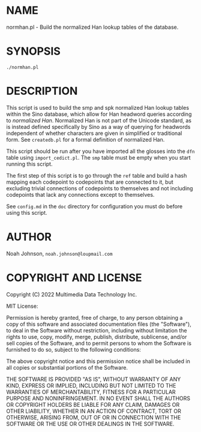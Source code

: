# NAME

normhan.pl - Build the normalized Han lookup tables of the database.

# SYNOPSIS

    ./normhan.pl

# DESCRIPTION

This script is used to build the smp and spk normalized Han lookup
tables within the Sino database, which allow for Han headword queries
according to _normalized Han_.  Normalized Han is not part of the
Unicode standard, as is instead defined specifically by Sino as a way of
querying for headwords independent of whether characters are given in
simplified or traditional form.  See `createdb.pl` for a formal
definition of normalized Han.

This script should be run after you have imported all the glosses into
the `dfn` table using `import_cedict.pl`.  The `smp` table must be
empty when you start running this script.

The first step of this script is to go through the `ref` table and
build a hash mapping each codepoint to codepoints that are connected to
it, but excluding trivial connections of codepoints to themselves and
not including codepoints that lack any connections except to themselves.

See `config.md` in the `doc` directory for configuration you must do
before using this script.

# AUTHOR

Noah Johnson, `noah.johnson@loupmail.com`

# COPYRIGHT AND LICENSE

Copyright (C) 2022 Multimedia Data Technology Inc.

MIT License:

Permission is hereby granted, free of charge, to any person obtaining a
copy of this software and associated documentation files
(the "Software"), to deal in the Software without restriction, including
without limitation the rights to use, copy, modify, merge, publish,
distribute, sublicense, and/or sell copies of the Software, and to
permit persons to whom the Software is furnished to do so, subject to
the following conditions:

The above copyright notice and this permission notice shall be included
in all copies or substantial portions of the Software.

THE SOFTWARE IS PROVIDED "AS IS", WITHOUT WARRANTY OF ANY KIND, EXPRESS
OR IMPLIED, INCLUDING BUT NOT LIMITED TO THE WARRANTIES OF
MERCHANTABILITY, FITNESS FOR A PARTICULAR PURPOSE AND NONINFRINGEMENT.
IN NO EVENT SHALL THE AUTHORS OR COPYRIGHT HOLDERS BE LIABLE FOR ANY
CLAIM, DAMAGES OR OTHER LIABILITY, WHETHER IN AN ACTION OF CONTRACT,
TORT OR OTHERWISE, ARISING FROM, OUT OF OR IN CONNECTION WITH THE
SOFTWARE OR THE USE OR OTHER DEALINGS IN THE SOFTWARE.

